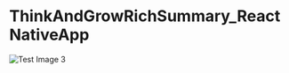 # ThinkAndGrowRichSummary_ReactNativeApp
![Test Image 3](https://github.com/Mogileeswaran/ThinkAndGrowRichSummary_ReactNativeApp/blob/master/Vadivelu.jpg)
